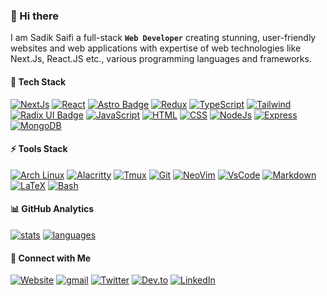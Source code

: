 ### 👋 Hi there

I am Sadik Saifi a full-stack **`Web Developer`** creating stunning, user-friendly websites and web applications with expertise of web technologies like Next.Js, React.JS etc., various programming languages and frameworks.

#### 🚀 Tech Stack

[![NextJs](https://img.shields.io/badge/Next.Js-000000?style=flat&logo=nextdotjs&logoColor=white)](https://nextjs.org/)
[![React](https://img.shields.io/badge/React.Js-007ACC?style=flat&logo=react&logoColor=white)](https://react.dev/)
[![Astro Badge](https://img.shields.io/badge/Astro-FF5D01?logo=astro&logoColor=fff&style=flat)](https://astro.build/)
[![Redux](https://img.shields.io/badge/Redux-593D88?style=flat&logo=redux&logoColor=white)](https://redux.js.org/)
[![TypeScript](https://img.shields.io/badge/TypeScript-007ACC?style=flat&logo=typescript&logoColor=white)](https://www.typescriptlang.org/)
[![Tailwind](https://img.shields.io/badge/Tailwind_CSS-38B2AC?style=flat&logo=tailwind-css&logoColor=white)](https://tailwindcss.com/)
[![Radix UI Badge](https://img.shields.io/badge/Radix%20UI-161618?logo=radixui&logoColor=fff&style=flat)](https://www.radix-ui.com/)
[![JavaScript](https://img.shields.io/badge/JavaScript-F7DF1E?style=flat&logo=javascript&logoColor=black)](https://developer.mozilla.org/en-US/docs/Web/JavaScript)
[![HTML](https://img.shields.io/badge/Html-%23E34F26.svg?style=flat&logo=html5&logoColor=white)](https://developer.mozilla.org/en-US/docs/Web/HTML)
[![CSS](https://img.shields.io/badge/-CSS-1572B6?style=flat&logo=CSS3&logoColor=white)](https://developer.mozilla.org/en-US/docs/Web/CSS)
[![NodeJs](https://img.shields.io/badge/Node.Js-43853D?style=flat&logo=node.js&logoColor=white)](https://nodejs.org/)
[![Express](https://img.shields.io/badge/Express.Js-404D59?style=flat&logo=express)](https://expressjs.com/)
[![MongoDB](https://img.shields.io/badge/MongoDB-4EA94B?style=flat&logo=mongodb&logoColor=white)](https://www.mongodb.com/)


#### ⚡ Tools Stack

[![Arch Linux](https://img.shields.io/badge/Arch_Linux-1793D1?style=flat&logo=arch-linux&logoColor=white)](https://www.archlinux.org/)
[![Alacritty](https://img.shields.io/badge/Alacritty-F46D01?style=flat&logo=alacritty&logoColor=white)](https://github.com/alacritty/alacritty)
[![Tmux](https://img.shields.io/badge/Tmux-1BB91F?style=flat&logo=tmux&logoColor=white)](https://github.com/tmux/tmux)
[![Git](https://img.shields.io/badge/Git-E44C30?style=flat&logo=git&logoColor=white)](https://git-scm.com/)
[![NeoVim](https://img.shields.io/badge/NeoVim-%2357A143.svg?&style=flat&logo=neovim&logoColor=white)](https://neovim.io/)
[![VsCode](https://img.shields.io/badge/Visual%20Studio%20Code-0078d7.svg?&style=flat&logo=visual-studio-code&logoColor=white)](https://code.visualstudio.com/)
[![Markdown](https://img.shields.io/badge/Markdown-000000?style=flat&logo=markdown&logoColor=white)](https://www.markdownguide.org/)
[![LaTeX](https://img.shields.io/badge/LaTeX-%23008080.svg?style=flat&logo=latex&logoColor=white)](https://www.latex-project.org/)
[![Bash](https://img.shields.io/badge/Bash_Script-blue?style=flat&logo=gnu-bash&logoColor=white)](https://www.gnu.org/software/bash/)


#### 📊 GitHub Analytics

[![stats](https://github-readme-stats.vercel.app/api?username=sadiksaifi&theme=gotham&show_icons=true&border_color=2e3440)](https://github.com/sadiksaifi)
[![languages](https://github-readme-stats.vercel.app/api/top-langs/?username=sadiksaifi&layout=compact&exclude_repo=sadiksaifi.github.io&theme=gotham&border_color=2e3440&card_width=250)](https://github.com/sadiksaifi)

#### 📱 Connect with Me

[![Website](https://img.shields.io/badge/sadiksaifi.dev-000000?style=flat&logo=WebStorm&logoColor=white)](https://www.sadiksaifi.dev)
[![gmail](https://img.shields.io/badge/Gmail-D14836?style=flat&logo=gmail&logoColor=white)](mailto:thesadiksaifi@gmail.com)
[![Twitter](https://img.shields.io/badge/-Twitter-1DA1F2?style=flat&logo=Twitter&logoColor=white)](https://www.twitter.com/thesadiksaifi/)
[![Dev.to](https://img.shields.io/badge/dev.to-0A0A0A?style=flat&logo=devdotto&logoColor=white)](https://dev.to/sadiksaifi)
[![LinkedIn](https://img.shields.io/badge/LinkedIn-0077B5?style=flat&logo=linkedin&logoColor=white)](https://www.linkedin.com/in/sadiksaifi)
